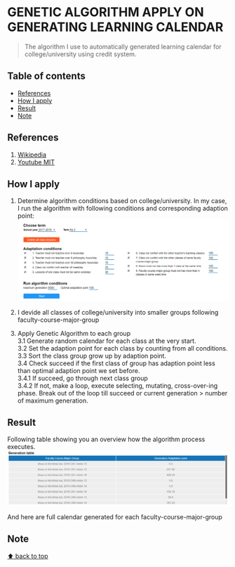 # GENETIC ALGORITHM APPLY ON GENERATING LEARNING CALENDAR
> The algorithm I use to automatically generated learning calendar for college/university using credit system.

## Table of contents
* [References](#references)  
* [How I apply](#how-i-apply)  
* [Result](#result)  
* [Note](#note)

## References
1. [Wikipedia](https://en.wikipedia.org/wiki/Genetic_algorithm)
2. [Youtube MIT](https://www.youtube.com/watch?v=kHyNqSnzP8Y&t=1688s)
## How I apply
1. Determine algorithm conditions based on college/university. In my case, I run the algorithm with following conditions and corresponding adaption point:  
![](https://raw.githubusercontent.com/nmtri881994/Genetic-Algorithm-apply-on-generating-learning-calendar/master/images/AlgorithmConditions.PNG)

2. I devide all classes of college/university into smaller groups following faculty-course-major-group

3. Apply Genetic Algorithm to each group  
3.1 Generate random calendar for each class at the very start.  
3.2 Set the adaption point for each class by counting from all conditions.  
3.3 Sort the class group grow up by adaption point.  
3.4 Check succeed if the first class of group has adaption point less than optimal adaption point we set before.  
3.4.1 If succeed, go through next class group  
3.4.2 If not, make a loop, execute selecting, mutating, cross-over-ing phase. Break out of the loop till succeed or current generation > number of maximum generation.  

## Result
Following table showing you an overview how the algorithm process executes.
![](https://raw.githubusercontent.com/nmtri881994/Genetic-Algorithm-apply-on-generating-learning-calendar/master/images/Result.PNG)

And here are full calendar generated for each faculty-course-major-group  
## Note
  
[⬆ back to top](#table-of-contents)